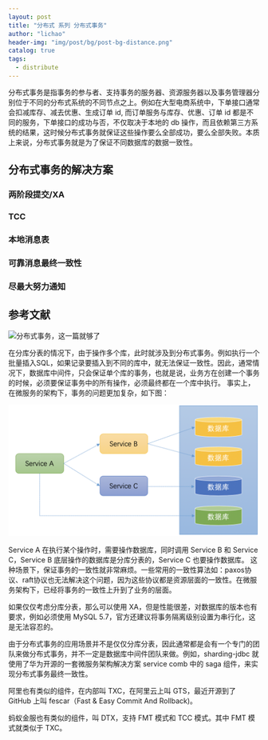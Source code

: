 ```yaml
---
layout: post
title: "分布式 系列 分布式事务"
author: "lichao"
header-img: "img/post/bg/post-bg-distance.png"
catalog: true
tags:
  - distribute
---
```

 
分布式事务是指事务的参与者、支持事务的服务器、资源服务器以及事务管理器分别位于不同的分布式系统的不同节点之上。例如在大型电商系统中，下单接口通常会扣减库存、减去优惠、生成订单 id, 而订单服务与库存、优惠、订单 id 都是不同的服务，下单接口的成功与否，不仅取决于本地的 db 操作，而且依赖第三方系统的结果，这时候分布式事务就保证这些操作要么全部成功，要么全部失败。本质上来说，分布式事务就是为了保证不同数据库的数据一致性。

## 分布式事务的解决方案

### 两阶段提交/XA

### TCC

### 本地消息表

### 可靠消息最终一致性

### 尽最大努力通知

## 参考文献

![分布式事务，这一篇就够了](https://xiaomi-info.github.io/2020/01/02/distributed-transaction/)

在分库分表的情况下，由于操作多个库，此时就涉及到分布式事务。例如执行一个批量插入SQL，如果记录要插入到不同的库中，就无法保证一致性。因此，通常情况下，数据库中间件，只会保证单个库的事务，也就是说，业务方在创建一个事务的时候，必须要保证事务中的所有操作，必须最终都在一个库中执行。 事实上，在微服务的架构下，事务的问题更加复杂，如下图：

![分布式事务示例](/img/distributed/分布式事务示例.png)

Service A 在执行某个操作时，需要操作数据库，同时调用 Service B 和 Service C，Service B 底层操作的数据库是分库分表的，Service C 也要操作数据库。 这种场景下，保证事务的一致性就非常麻烦。一些常用的一致性算法如：paxos协议、raft协议也无法解决这个问题，因为这些协议都是资源层面的一致性。在微服务架构下，已经将事务的一致性上升到了业务的层面。

如果仅仅考虑分库分表，那么可以使用 XA，但是性能很差，对数据库的版本也有要求，例如必须使用 MySQL 5.7，官方还建议将事务隔离级别设置为串行化，这是无法容忍的。

由于分布式事务的应用场景并不是仅仅分库分表，因此通常都是会有一个专门的团队来做分布式事务，并不一定是数据库中间件团队来做。例如，sharding-jdbc 就使用了华为开源的一套微服务架构解决方案 service comb 中的 saga 组件，来实现分布式事务最终一致性。

阿里也有类似的组件，在内部叫 TXC，在阿里云上叫 GTS，最近开源到了 GitHub 上叫 fescar（Fast & Easy Commit And Rollback)。

蚂蚁金服也有类似的组件，叫 DTX，支持 FMT 模式和 TCC 模式。其中 FMT 模式就类似于 TXC。
